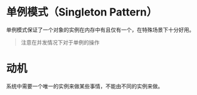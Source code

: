 # 单例模式（Singleton Pattern）

单例模式保证了一个对象的实例在内存中有且仅有一个，在特殊场景下十分好用。

> 注意在并发情况下对于单例的操作

# 动机

系统中需要一个唯一的实例来做某些事情，不能由不同的实例来做。